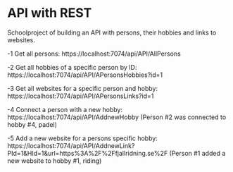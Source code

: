 # API with REST

Schoolproject of building an API with persons, their hobbies and links to websites.

-1 Get all persons: https://localhost:7074/api/API/AllPersons

-2 Get all hobbies of a specific person by ID: https://localhost:7074/api/API/APersonsHobbies?id=1

-3 Get all websites for a specific person and hobby: https://localhost:7074/api/API/APersonsLinks?id=1

-4 Connect a person with a new hobby: https://localhost:7074/api/API/AddnewHobby  (Person #2 was connected to hobby #4, padel)

-5 Add a new website for a persons specific hobby: https://localhost:7074/api/API/AddnewLink?PId=1&HId=1&url=https%3A%2F%2Ffjallridning.se%2F (Person #1 added a new website
to hobby #1, riding)
